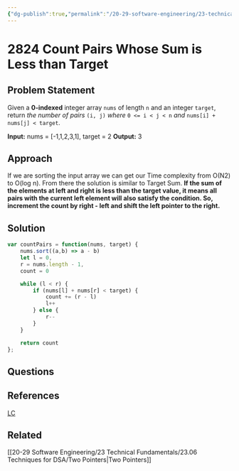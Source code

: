 ```yaml
---
{"dg-publish":true,"permalink":"/20-29-software-engineering/23-technical-fundamentals/23-03-leetcode/2824-count-pairs-whose-sum-is-less-than-target/","tags":["dsa/hash"],"created":"2023-11-07T07:39:45.985-06:00","updated":"2023-11-07T07:49:47.340-06:00"}
---
```


# 2824 Count Pairs Whose Sum is Less than Target
## Problem Statement
Given a **0-indexed** integer array `nums` of length `n` and an integer `target`, return _the number of pairs_ `(i, j)` _where_ `0 <= i < j < n` _and_ `nums[i] + nums[j] < target`.

**Input:** nums = [-1,1,2,3,1], target = 2
**Output:** 3
## Approach
If we are sorting the input array we can get our Time complexity from O(N2) to O(log n). From there the solution is similar to Target Sum.
**If the sum of the elements at left and right is less than the target value, it means all pairs with the current left element will also satisfy the condition. So, increment the count by right - left and shift the left pointer to the right.**
## Solution
```javascript
var countPairs = function(nums, target) {
	nums.sort((a,b) => a - b)
	let l = 0,
	r = nums.length - 1,
	count = 0

	while (l < r) {
		if (nums[l] + nums[r] < target) {
			count += (r - l)
			l++
		} else {
			r--
		}
	}

	return count
};
```
## Questions
## References
[LC](https://leetcode.com/problems/count-pairs-whose-sum-is-less-than-target/description/)
## Related
[[20-29 Software Engineering/23 Technical Fundamentals/23.06 Techniques for DSA/Two Pointers\|Two Pointers]]